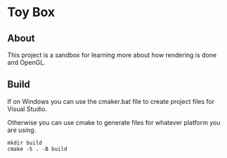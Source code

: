 # Toy Box

## About

This project is a sandbox for learning more about how rendering is done and OpenGL. 

## Build

If on Windows you can use the cmaker.bat file to create project files for Visual Studio.

Otherwise you can use cmake to generate files for whatever platform you are using. 

```
mkdir build
cmake -S . -B build
```
